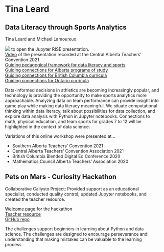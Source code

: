 # Tina Leard

## Data Literacy through Sports Analytics
Tina Leard and Michael Lamoureux

<a href = "https://mybinder.org/v2/gh/TinaL5/sports/HEAD?filepath=sports-SABTC.ipynb" target="_blank"><img src ="https://mybinder.org/badge_logo.svg"></a> to open the Jupyter RISE presentation.
<br><a href = "https://vimeo.com/510567406" target="_blank">Video</a> of the presentation recorded at the Central Alberta Teachers' Convention 2021
<br><a href = "https://github.com/TinaL5/sports/blob/main/images/data_literacy_sports.png" target="blank">Guiding pedagogical framework for data literacy and sports</a>
<br><a href = "https://github.com/TinaL5/sports/blob/main/curricular-ab.md" target="_blank">Guiding connections for Alberta programs of study</a>
<br><a href = "https://github.com/TinaL5/sports/blob/main/curricular-bc.md" target="_blank">Guiding connections for British Columbia curricula</a>
<br><a href = "https://github.com/TinaL5/sports/blob/main/curricular-on.md" target="_blank">Guiding connections for Ontario curricula</a>


Data-informed decisions in athletics are becoming increasingly popular, and technology is providing the opportunity to make sports analytics more approachable. Analyzing data on team performance can provide insight into game play while making data literacy meaningful. We situate computational thinking within data literacy, talk about possibilities for data collection, and explore data analysis with Python in Jupyter notebooks. Connections to math, physical education, and team sports for grades 7 to 12 will be highlighted in the context of data science.

Variations of this online workshop were presented at...
- Southern Alberta Teachers' Convention 2021
- Central Alberta Teachers’ Convention Association 2021
- British Columbia Blended Digital Ed Conference 2020
- Mathematics Council Alberta Teachers’ Association 2020

## Pets on Mars - Curiosity Hackathon
Collaborative Callysto Project: Provided support as an educational specialist, conducted quality control, updated Jupyter notebooks, and created the teacher resource.

<a href="https://callysto.github.io/curiosity-hackathon/welcome.html" target="blank">Welcome page</a> for the hackathon<br>
<a href="https://docs.google.com/document/d/1NgTXeRRItN5WfW5VwzQx6QRFBYWpW9sefdBvnhar_OU/edit?usp=sharing" target="_blank">Teacher resource</a><br>
<a href="https://github.com/callysto/curiosity-hackathon.git" target="_blank">GitHub repo</a><br>

The challenges support beginners in learning about Python and data science. The challenges are designed to encourage perseverance and understanding that making mistakes can be valuable to the learning process. 

